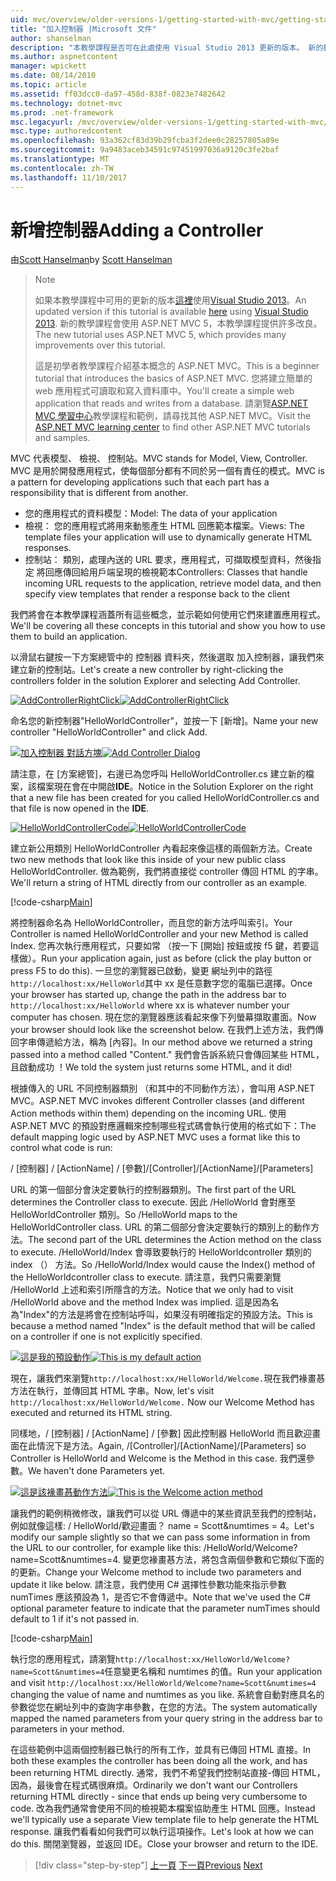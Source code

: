 ```yaml
---
uid: mvc/overview/older-versions-1/getting-started-with-mvc/getting-started-with-mvc-part2
title: "加入控制器 |Microsoft 文件"
author: shanselman
description: "本教學課程是否可在此處使用 Visual Studio 2013 更新的版本。 新的教學課程會使用 ASP.NET MVC 5 提供許多改良 t..."
ms.author: aspnetcontent
manager: wpickett
ms.date: 08/14/2010
ms.topic: article
ms.assetid: ff03dcc0-da97-458d-838f-0823e7482642
ms.technology: dotnet-mvc
ms.prod: .net-framework
msc.legacyurl: /mvc/overview/older-versions-1/getting-started-with-mvc/getting-started-with-mvc-part2
msc.type: authoredcontent
ms.openlocfilehash: 93a362cf83d39b29fcba3f2dee0c28257805a89e
ms.sourcegitcommit: 9a9483aceb34591c97451997036a9120c3fe2baf
ms.translationtype: MT
ms.contentlocale: zh-TW
ms.lasthandoff: 11/10/2017
---
```

<a name="adding-a-controller"></a><span data-ttu-id="27b46-104">新增控制器</span><span class="sxs-lookup"><span data-stu-id="27b46-104">Adding a Controller</span></span>
====================
<span data-ttu-id="27b46-105">由[Scott Hanselman](https://github.com/shanselman)</span><span class="sxs-lookup"><span data-stu-id="27b46-105">by [Scott Hanselman](https://github.com/shanselman)</span></span>

> > [!NOTE]
> > <span data-ttu-id="27b46-106">如果本教學課程中可用的更新的版本[這裡](../../getting-started/introduction/getting-started.md)使用[Visual Studio 2013](https://www.microsoft.com/visualstudio/eng/2013-downloads)。</span><span class="sxs-lookup"><span data-stu-id="27b46-106">An updated version if this tutorial is available [here](../../getting-started/introduction/getting-started.md) using [Visual Studio 2013](https://www.microsoft.com/visualstudio/eng/2013-downloads).</span></span> <span data-ttu-id="27b46-107">新的教學課程會使用 ASP.NET MVC 5，本教學課程提供許多改良。</span><span class="sxs-lookup"><span data-stu-id="27b46-107">The new tutorial uses ASP.NET MVC 5, which provides many improvements over this tutorial.</span></span>
> 
> 
> <span data-ttu-id="27b46-108">這是初學者教學課程介紹基本概念的 ASP.NET MVC。</span><span class="sxs-lookup"><span data-stu-id="27b46-108">This is a beginner tutorial that introduces the basics of ASP.NET MVC.</span></span> <span data-ttu-id="27b46-109">您將建立簡單的 web 應用程式可讀取和寫入資料庫中。</span><span class="sxs-lookup"><span data-stu-id="27b46-109">You'll create a simple web application that reads and writes from a database.</span></span> <span data-ttu-id="27b46-110">請瀏覽[ASP.NET MVC 學習中心](../../../index.md)教學課程和範例，請尋找其他 ASP.NET MVC。</span><span class="sxs-lookup"><span data-stu-id="27b46-110">Visit the [ASP.NET MVC learning center](../../../index.md) to find other ASP.NET MVC tutorials and samples.</span></span>


<span data-ttu-id="27b46-111">MVC 代表模型、 檢視、 控制站。</span><span class="sxs-lookup"><span data-stu-id="27b46-111">MVC stands for Model, View, Controller.</span></span> <span data-ttu-id="27b46-112">MVC 是用於開發應用程式，使每個部分都有不同於另一個有責任的模式。</span><span class="sxs-lookup"><span data-stu-id="27b46-112">MVC is a pattern for developing applications such that each part has a responsibility that is different from another.</span></span>

- <span data-ttu-id="27b46-113">您的應用程式的資料模型：</span><span class="sxs-lookup"><span data-stu-id="27b46-113">Model: The data of your application</span></span>
- <span data-ttu-id="27b46-114">檢視： 您的應用程式將用來動態產生 HTML 回應範本檔案。</span><span class="sxs-lookup"><span data-stu-id="27b46-114">Views: The template files your application will use to dynamically generate HTML responses.</span></span>
- <span data-ttu-id="27b46-115">控制站： 類別，處理內送的 URL 要求，應用程式，可擷取模型資料，然後指定 將回應傳回給用戶端呈現的檢視範本</span><span class="sxs-lookup"><span data-stu-id="27b46-115">Controllers: Classes that handle incoming URL requests to the application, retrieve model data, and then specify view templates that render a response back to the client</span></span>

<span data-ttu-id="27b46-116">我們將會在本教學課程涵蓋所有這些概念，並示範如何使用它們來建置應用程式。</span><span class="sxs-lookup"><span data-stu-id="27b46-116">We'll be covering all these concepts in this tutorial and show you how to use them to build an application.</span></span>

<span data-ttu-id="27b46-117">以滑鼠右鍵按一下方案總管中的 控制器 資料夾，然後選取 加入控制器，讓我們來建立新的控制站。</span><span class="sxs-lookup"><span data-stu-id="27b46-117">Let's create a new controller by right-clicking the controllers folder in the solution Explorer and selecting Add Controller.</span></span>

<span data-ttu-id="27b46-118">[![AddControllerRightClick](getting-started-with-mvc-part2/_static/image2.png)](getting-started-with-mvc-part2/_static/image1.png)</span><span class="sxs-lookup"><span data-stu-id="27b46-118">[![AddControllerRightClick](getting-started-with-mvc-part2/_static/image2.png)](getting-started-with-mvc-part2/_static/image1.png)</span></span>

<span data-ttu-id="27b46-119">命名您的新控制器"HelloWorldController"，並按一下 [新增]。</span><span class="sxs-lookup"><span data-stu-id="27b46-119">Name your new controller "HelloWorldController" and click Add.</span></span>

<span data-ttu-id="27b46-120">[![加入控制器 對話方塊](getting-started-with-mvc-part2/_static/image4.png)](getting-started-with-mvc-part2/_static/image3.png)</span><span class="sxs-lookup"><span data-stu-id="27b46-120">[![Add Controller Dialog](getting-started-with-mvc-part2/_static/image4.png)](getting-started-with-mvc-part2/_static/image3.png)</span></span>

<span data-ttu-id="27b46-121">請注意，在 [方案總管]，右邊已為您呼叫 HelloWorldController.cs 建立新的檔案，該檔案現在會在中開啟**IDE**。</span><span class="sxs-lookup"><span data-stu-id="27b46-121">Notice in the Solution Explorer on the right that a new file has been created for you called HelloWorldController.cs and that file is now opened in the **IDE**.</span></span>

<span data-ttu-id="27b46-122">[![HelloWorldControllerCode](getting-started-with-mvc-part2/_static/image6.png)](getting-started-with-mvc-part2/_static/image5.png)</span><span class="sxs-lookup"><span data-stu-id="27b46-122">[![HelloWorldControllerCode](getting-started-with-mvc-part2/_static/image6.png)](getting-started-with-mvc-part2/_static/image5.png)</span></span>

<span data-ttu-id="27b46-123">建立新公用類別 HelloWorldController 內看起來像這樣的兩個新方法。</span><span class="sxs-lookup"><span data-stu-id="27b46-123">Create two new methods that look like this inside of your new public class HelloWorldController.</span></span> <span data-ttu-id="27b46-124">做為範例，我們將直接從 controller 傳回 HTML 的字串。</span><span class="sxs-lookup"><span data-stu-id="27b46-124">We'll return a string of HTML directly from our controller as an example.</span></span>

[!code-csharp[Main](getting-started-with-mvc-part2/samples/sample1.cs)]

<span data-ttu-id="27b46-125">將控制器命名為 HelloWorldController，而且您的新方法呼叫索引。</span><span class="sxs-lookup"><span data-stu-id="27b46-125">Your Controller is named HelloWorldController and your new Method is called Index.</span></span> <span data-ttu-id="27b46-126">您再次執行應用程式，只要如常 （按一下 [開始] 按鈕或按 f5 鍵，若要這樣做）。</span><span class="sxs-lookup"><span data-stu-id="27b46-126">Run your application again, just as before (click the play button or press F5 to do this).</span></span> <span data-ttu-id="27b46-127">一旦您的瀏覽器已啟動，變更 網址列中的路徑`http://localhost:xx/HelloWorld`其中 xx 是任意數字您的電腦已選擇。</span><span class="sxs-lookup"><span data-stu-id="27b46-127">Once your browser has started up, change the path in the address bar to `http://localhost:xx/HelloWorld` where xx is whatever number your computer has chosen.</span></span> <span data-ttu-id="27b46-128">現在您的瀏覽器應該看起來像下列螢幕擷取畫面。</span><span class="sxs-lookup"><span data-stu-id="27b46-128">Now your browser should look like the screenshot below.</span></span> <span data-ttu-id="27b46-129">在我們上述方法，我們傳回字串傳遞給方法，稱為 [內容]。</span><span class="sxs-lookup"><span data-stu-id="27b46-129">In our method above we returned a string passed into a method called "Content."</span></span> <span data-ttu-id="27b46-130">我們會告訴系統只會傳回某些 HTML，且啟動成功 ！</span><span class="sxs-lookup"><span data-stu-id="27b46-130">We told the system just returns some HTML, and it did!</span></span>

<span data-ttu-id="27b46-131">根據傳入的 URL 不同控制器類別 （和其中的不同動作方法），會叫用 ASP.NET MVC。</span><span class="sxs-lookup"><span data-stu-id="27b46-131">ASP.NET MVC invokes different Controller classes (and different Action methods within them) depending on the incoming URL.</span></span> <span data-ttu-id="27b46-132">使用 ASP.NET MVC 的預設對應邏輯來控制哪些程式碼會執行使用的格式如下：</span><span class="sxs-lookup"><span data-stu-id="27b46-132">The default mapping logic used by ASP.NET MVC uses a format like this to control what code is run:</span></span>

<span data-ttu-id="27b46-133">/ [控制器] / [ActionName] / [參數]</span><span class="sxs-lookup"><span data-stu-id="27b46-133">/[Controller]/[ActionName]/[Parameters]</span></span>

<span data-ttu-id="27b46-134">URL 的第一個部分會決定要執行的控制器類別。</span><span class="sxs-lookup"><span data-stu-id="27b46-134">The first part of the URL determines the Controller class to execute.</span></span> <span data-ttu-id="27b46-135">因此 /HelloWorld 會對應至 HelloWorldController 類別。</span><span class="sxs-lookup"><span data-stu-id="27b46-135">So /HelloWorld maps to the HelloWorldController class.</span></span> <span data-ttu-id="27b46-136">URL 的第二個部分會決定要執行的類別上的動作方法。</span><span class="sxs-lookup"><span data-stu-id="27b46-136">The second part of the URL determines the Action method on the class to execute.</span></span> <span data-ttu-id="27b46-137">/HelloWorld/Index 會導致要執行的 HelloWorldcontroller 類別的 index （） 方法。</span><span class="sxs-lookup"><span data-stu-id="27b46-137">So /HelloWorld/Index would cause the Index() method of the HelloWorldcontroller class to execute.</span></span> <span data-ttu-id="27b46-138">請注意，我們只需要瀏覽 /HelloWorld 上述和索引所隱含的方法。</span><span class="sxs-lookup"><span data-stu-id="27b46-138">Notice that we only had to visit /HelloWorld above and the method Index was implied.</span></span> <span data-ttu-id="27b46-139">這是因為名為"Index"的方法是將會在控制站呼叫，如果沒有明確指定的預設方法。</span><span class="sxs-lookup"><span data-stu-id="27b46-139">This is because a method named "Index" is the default method that will be called on a controller if one is not explicitly specified.</span></span>

<span data-ttu-id="27b46-140">[![這是我的預設動作](getting-started-with-mvc-part2/_static/image8.png)](getting-started-with-mvc-part2/_static/image7.png)</span><span class="sxs-lookup"><span data-stu-id="27b46-140">[![This is my default action](getting-started-with-mvc-part2/_static/image8.png)](getting-started-with-mvc-part2/_static/image7.png)</span></span>

<span data-ttu-id="27b46-141">現在，讓我們來瀏覽`http://localhost:xx/HelloWorld/Welcome.`現在我們褖畫惎方法在執行，並傳回其 HTML 字串。</span><span class="sxs-lookup"><span data-stu-id="27b46-141">Now, let's visit `http://localhost:xx/HelloWorld/Welcome.` Now our Welcome Method has executed and returned its HTML string.</span></span>

<span data-ttu-id="27b46-142">同樣地，/ [控制器] / [ActionName] / [參數] 因此控制器 HelloWorld 而且歡迎畫面在此情況下是方法。</span><span class="sxs-lookup"><span data-stu-id="27b46-142">Again, /[Controller]/[ActionName]/[Parameters] so Controller is HelloWorld and Welcome is the Method in this case.</span></span> <span data-ttu-id="27b46-143">我們還參數。</span><span class="sxs-lookup"><span data-stu-id="27b46-143">We haven't done Parameters yet.</span></span>

<span data-ttu-id="27b46-144">[![這是該褖畫惎動作方法](getting-started-with-mvc-part2/_static/image10.png)](getting-started-with-mvc-part2/_static/image9.png)</span><span class="sxs-lookup"><span data-stu-id="27b46-144">[![This is the Welcome action method](getting-started-with-mvc-part2/_static/image10.png)](getting-started-with-mvc-part2/_static/image9.png)</span></span>

<span data-ttu-id="27b46-145">讓我們的範例稍微修改，讓我們可以從 URL 傳遞中的某些資訊至我們的控制站，例如就像這樣: / HelloWorld/歡迎畫面？ name = Scott&amp;numtimes = 4。</span><span class="sxs-lookup"><span data-stu-id="27b46-145">Let's modify our sample slightly so that we can pass some information in from the URL to our controller, for example like this: /HelloWorld/Welcome?name=Scott&amp;numtimes=4.</span></span> <span data-ttu-id="27b46-146">變更您褖畫惎方法，將包含兩個參數和它類似下面的的更新。</span><span class="sxs-lookup"><span data-stu-id="27b46-146">Change your Welcome method to include two parameters and update it like below.</span></span> <span data-ttu-id="27b46-147">請注意，我們使用 C# 選擇性參數功能來指示參數 numTimes 應該預設為 1，是否它不會傳遞中。</span><span class="sxs-lookup"><span data-stu-id="27b46-147">Note that we've used the C# optional parameter feature to indicate that the parameter numTimes should default to 1 if it's not passed in.</span></span>

[!code-csharp[Main](getting-started-with-mvc-part2/samples/sample2.cs)]

<span data-ttu-id="27b46-148">執行您的應用程式，請瀏覽`http://localhost:xx/HelloWorld/Welcome?name=Scott&numtimes=4`任意變更名稱和 numtimes 的值。</span><span class="sxs-lookup"><span data-stu-id="27b46-148">Run your application and visit `http://localhost:xx/HelloWorld/Welcome?name=Scott&numtimes=4` changing the value of name and numtimes as you like.</span></span> <span data-ttu-id="27b46-149">系統會自動對應具名的參數從您在網址列中的查詢字串參數，在您的方法。</span><span class="sxs-lookup"><span data-stu-id="27b46-149">The system automatically mapped the named parameters from your query string in the address bar to parameters in your method.</span></span>

<span data-ttu-id="27b46-150">在這些範例中這兩個控制器已執行的所有工作，並具有已傳回 HTML 直接。</span><span class="sxs-lookup"><span data-stu-id="27b46-150">In both these examples the controller has been doing all the work, and has been returning HTML directly.</span></span> <span data-ttu-id="27b46-151">通常，我們不希望我們控制站直接-傳回 HTML，因為，最後會在程式碼很麻煩。</span><span class="sxs-lookup"><span data-stu-id="27b46-151">Ordinarily we don't want our Controllers returning HTML directly - since that ends up being very cumbersome to code.</span></span> <span data-ttu-id="27b46-152">改為我們通常會使用不同的檢視範本檔案協助產生 HTML 回應。</span><span class="sxs-lookup"><span data-stu-id="27b46-152">Instead we'll typically use a separate View template file to help generate the HTML response.</span></span> <span data-ttu-id="27b46-153">讓我們看看如何我們可以執行這項操作。</span><span class="sxs-lookup"><span data-stu-id="27b46-153">Let's look at how we can do this.</span></span> <span data-ttu-id="27b46-154">關閉瀏覽器，並返回 IDE。</span><span class="sxs-lookup"><span data-stu-id="27b46-154">Close your browser and return to the IDE.</span></span>

>[!div class="step-by-step"]
<span data-ttu-id="27b46-155">[上一頁](getting-started-with-mvc-part1.md)
[下一頁](getting-started-with-mvc-part3.md)</span><span class="sxs-lookup"><span data-stu-id="27b46-155">[Previous](getting-started-with-mvc-part1.md)
[Next](getting-started-with-mvc-part3.md)</span></span>
